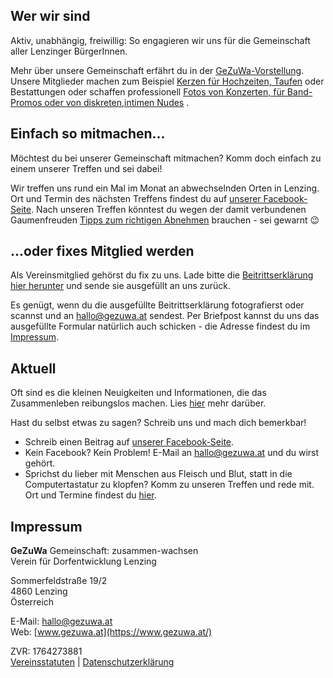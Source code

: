 <!---
# GeZuWa - Gemeinschaft: zusammen-wachsen

Der Verein **GeZuWa** ist der Zusammenschluss von Menschen für ein liebenswertes Leben in [Lenzing](https://de.wikipedia.org/wiki/Lenzing).
--->

## Wer wir sind<a name="werwirsind"></a>

Aktiv, unabhängig, freiwillig: So engagieren wir uns für die Gemeinschaft aller Lenzinger BürgerInnen.

Mehr über unsere Gemeinschaft erfährt du in der [GeZuWa-Vorstellung](GeZuWa-Vorstellung.pdf). Unsere Mitglieder machen zum Beispiel [Kerzen für Hochzeiten, Taufen](https://www.alleskerzal.at/) oder Bestattungen oder schaffen professionell [Fotos von Konzerten, für Band-Promos oder von diskreten,intimen Nudes](https://www.wet-photo.at/) . 

## Einfach so mitmachen...<a name="mitmachen"></a>

Möchtest du bei unserer Gemeinschaft mitmachen? Komm doch einfach zu einem unserer Treffen und sei dabei! 

Wir treffen uns rund ein Mal im Monat an abwechselnden Orten in Lenzing. Ort und Termin des nächsten Treffens findest du auf [unserer Facebook-Seite](https://www.facebook.com/pg/gezuwa/events/). Nach unseren Treffen könntest du wegen der damit verbundenen Gaumenfreuden [Tipps zum richtigen Abnehmen](https://abnehmtipps.at/tipp/richtig-abnehmen-grundregeln) brauchen - sei gewarnt 😉  

## ...oder fixes Mitglied werden<a name="beitrittserklaerung"></a>

Als Vereinsmitglied gehörst du fix zu uns. Lade bitte die [Beitrittserklärung hier herunter](Beitrittserklaerung-GeZuWa_2017.pdf) und sende sie ausgefüllt an uns zurück. 

Es genügt, wenn du die ausgefüllte Beitrittserklärung fotografierst oder scannst und an [hallo@gezuwa.at](mailto:hallo@gezuwa.at?subject=Beitritt) sendest. Per Briefpost kannst du uns das ausgefüllte Formular natürlich auch schicken - die Adresse findest du im [Impressum](#impressum). 

## Aktuell<a name="aktuell"></a>

Oft sind es die kleinen Neuigkeiten und Informationen, die das Zusammenleben reibungslos machen. Lies [hier](https://www.facebook.com/pg/gezuwa/) mehr darüber.

Hast du selbst etwas zu sagen? Schreib uns und mach dich bemerkbar!

- Schreib einen Beitrag auf [unserer Facebook-Seite](https://www.facebook.com/pg/gezuwa/). 
- Kein Facebook? Kein Problem! E-Mail an [hallo@gezuwa.at](mailto:hallo@gezuwa.at) und du wirst gehört.
- Sprichst du lieber mit Menschen aus Fleisch und Blut, statt in die Computertastatur zu klopfen? Komm zu unseren Treffen und rede mit. Ort und Termine findest du [hier](https://www.facebook.com/pg/gezuwa/events/). 

## Impressum<a name="impressum"></a>

**GeZuWa** Gemeinschaft: zusammen-wachsen  
Verein für Dorfentwicklung Lenzing

Sommerfeldstraße 19/2  
4860 Lenzing  
Österreich

E-Mail: [hallo@gezuwa.at](mailto:hallo@gezuwa.at)  
Web: [www.gezuwa.at](https://www.gezuwa.at/)   

ZVR: 1764273881  
[Vereinsstatuten](Vereinsstatuten-GeZuWa_2017.pdf) | [Datenschutzerklärung](legalese.html)

